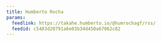 ```yaml
---
title: Humberto Rocha
params:
  feedlink: https://takahe.humberto.io/@humrochagf/rss/
  feedid: c5483d20791a6e03b34d450a67062c82
---
```

